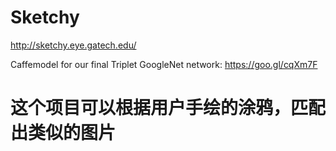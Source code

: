 # Sketchy
http://sketchy.eye.gatech.edu/

Caffemodel for our final Triplet GoogleNet network: https://goo.gl/cqXm7F

# 这个项目可以根据用户手绘的涂鸦，匹配出类似的图片
